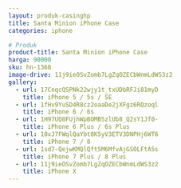 ```yaml
---
layout: produk-casinghp
title: Santa Minion iPhone Case
categories: iphone

# Produk
product-title: Santa Minion iPhone Case
harga: 90000
sku: hn-1368
image-drive: 11j9ieOSvZomb7LgZqOZECbWnmLdWS3z2
gallery:
  - url: 17CnqcQSPNk22wjy1t_txUDbRFJi81myD
    title: iPhone 5 / 5s / SE
  - url: 1fHv9YuSD4R8cz2oaaDe2jXFgz6RQzoql
    title: iPhone 6 / 6s
  - url: 1H97UQ8FUjhWpBOMBSzlUb8_Q2sY1Jf0-
    title: iPhone 6 Plus / 6s Plus
  - url: 10xJ7FWqlQaYbt8K5yV3ETV3DNPHj6WT6
    title: iPhone 7 / 8
  - url: 1sd7-QejwKMQlQft5M6MfvAjGSOLFtA5s
    title: iPhone 7 Plus / 8 Plus
  - url: 11j9ieOSvZomb7LgZqOZECbWnmLdWS3z2
    title: iPhone X
---
```

